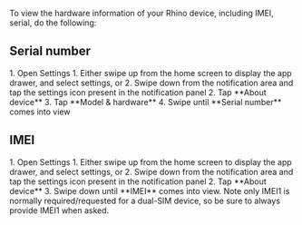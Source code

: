 To view the hardware information of your Rhino device, including IMEI, serial, do the following:

## Serial number

<div class="numbered-instructions" markdown="1">
1. Open Settings
  1. Either swipe up from the home screen to display the app drawer, and select settings, or
  2. Swipe down from the notification area and tap the settings icon present in the notification panel
2. Tap **About device**
3. Tap **Model & hardware**
4. Swipe until **Serial number** comes into view
</div>

## IMEI

<div class="numbered-instructions" markdown="1">
1. Open Settings
  1. Either swipe up from the home screen to display the app drawer, and select settings, or
  2. Swipe down from the notification area and tap the settings icon present in the notification panel
2. Tap **About device**
3. Swipe down until **IMEI** comes into view. Note only IMEI1 is normally required/requested for a dual-SIM device, so be sure to always provide IMEI1 when asked.
</div>

